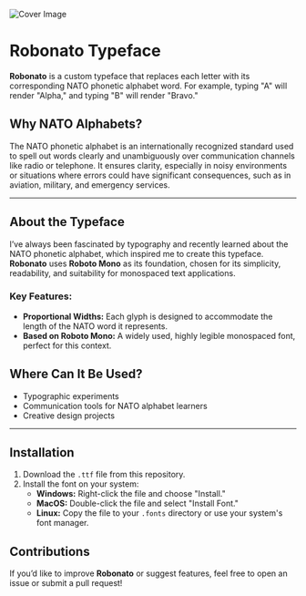 ![Cover Image](https://github.com/user-attachments/assets/76d0eea9-0013-4ae8-ab26-fae93c25826f)

# Robonato Typeface  

**Robonato** is a custom typeface that replaces each letter with its corresponding NATO phonetic alphabet word. For example, typing "A" will render "Alpha," and typing "B" will render "Bravo."  

## Why NATO Alphabets?  

The NATO phonetic alphabet is an internationally recognized standard used to spell out words clearly and unambiguously over communication channels like radio or telephone. It ensures clarity, especially in noisy environments or situations where errors could have significant consequences, such as in aviation, military, and emergency services.

---

## About the Typeface  

I’ve always been fascinated by typography and recently learned about the NATO phonetic alphabet, which inspired me to create this typeface. **Robonato** uses **Roboto Mono** as its foundation, chosen for its simplicity, readability, and suitability for monospaced text applications.  

### Key Features:
- **Proportional Widths:** Each glyph is designed to accommodate the length of the NATO word it represents.
- **Based on Roboto Mono:** A widely used, highly legible monospaced font, perfect for this context.

## Where Can It Be Used?  

- Typographic experiments  
- Communication tools for NATO alphabet learners  
- Creative design projects  

---

## Installation  

1. Download the `.ttf` file from this repository.  
2. Install the font on your system:  
   - **Windows:** Right-click the file and choose "Install."  
   - **MacOS:** Double-click the file and select "Install Font."  
   - **Linux:** Copy the file to your `.fonts` directory or use your system's font manager.  

## Contributions  

If you’d like to improve **Robonato** or suggest features, feel free to open an issue or submit a pull request!  
